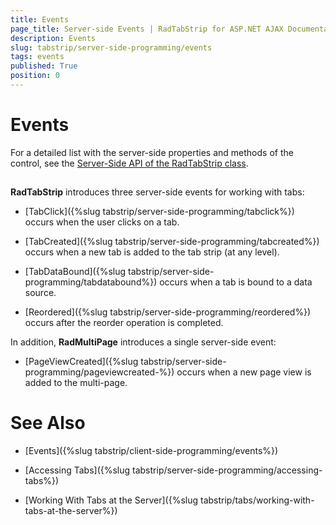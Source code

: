 ```yaml
---
title: Events
page_title: Server-side Events | RadTabStrip for ASP.NET AJAX Documentation
description: Events
slug: tabstrip/server-side-programming/events
tags: events
published: True
position: 0
---
```


# Events

For a detailed list with the server-side properties and methods of the control, see the [Server-Side API of the RadTabStrip class](https://docs.telerik.com/devtools/aspnet-ajax/api/server/Telerik.Web.UI/RadTabStrip).

## 

**RadTabStrip** introduces three server-side events for working with tabs:

* [TabClick]({%slug tabstrip/server-side-programming/tabclick%}) occurs when the user clicks on a tab.

* [TabCreated]({%slug tabstrip/server-side-programming/tabcreated%}) occurs when a new tab is added to the tab strip (at any level).

* [TabDataBound]({%slug tabstrip/server-side-programming/tabdatabound%}) occurs when a tab is bound to a data source.

* [Reordered]({%slug tabstrip/server-side-programming/reordered%}) occurs after the reorder operation is completed.

In addition, **RadMultiPage** introduces a single server-side event:

* [PageViewCreated]({%slug tabstrip/server-side-programming/pageviewcreated-%}) occurs when a new page view is added to the multi-page.

# See Also

 * [Events]({%slug tabstrip/client-side-programming/events%})

 * [Accessing Tabs]({%slug tabstrip/server-side-programming/accessing-tabs%})

 * [Working With Tabs at the Server]({%slug tabstrip/tabs/working-with-tabs-at-the-server%})

